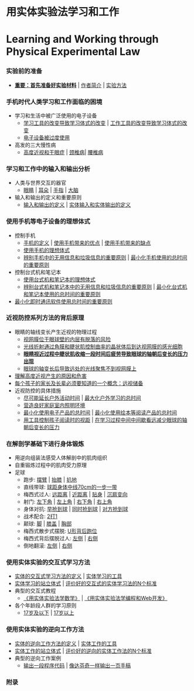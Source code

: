 # 用实体实验法学习和工作
# Learning and Working through Physical Experimental Law

### 实验前的准备

- [**重要：首先准备好实验材料**]() | [作者简介]() | [实验方法]()

### 手机时代人类学习和工作面临的困境
- 学习和生活中被广泛使用的电子设备
	- [学习工具的改变导致学习体式的改变](/chapters/手机时代人类学习和工作面临的困境/学习工具的改变导致学习体式的改变.md) | [工作工具的改变导致学习体式的改变](/chapters/手机时代人类学习和工作面临的困境/工作工具的改变导致学习体式的改变.md) 
	- [电子设备被过度使用](/chapters/手机时代人类学习和工作面临的困境/电子设备被过度使用.md)
- 高发的三大慢性病
	- [高度近视和干眼症](/chapters//手机时代人类学习和工作面临的困境/高度近视和干眼症.md) | [颈椎病](/chapters//手机时代人类学习和工作面临的困境/颈椎病.md)| [腰椎病](/chapters//手机时代人类学习和工作面临的困境/腰椎病.md)

### 学习和工作中的输入和输出分析

- 人类与世界交互的器官
	- [眼睛](/chapters/学习和工作中的输入和输出分析/眼睛.md) | [耳朵](/chapters/学习和工作中的输入和输出分析/耳朵.md) | [手指](/chapters/学习和工作中的输入和输出分析/手指.md) | [大脑](/chapters/学习和工作中的输入和输出分析/大脑.md)
- 输入和输出的定义和重要原则
	- [输入和输出的定义](/chapters/学习和工作中的输入和输出分析/输入和输出的定义.md) | [实体输入和实体输出的定义](/chapters/学习和工作中的输入和输出分析/实体输入和实体输出的定义.md)

### 使用手机等电子设备的理想体式

- 控制手机
	- [手机的定义](/chapters/使用手机等电子设备的理想体式/手机的定义.md) | [使用手机带来的优点](/chapters/使用手机等电子设备的理想体式/使用手机带来的优点.md) | [使用手机带来的缺点](/chapters/使用手机等电子设备的理想体式/使用手机带来的缺点.md)
	- [使用手机的理想体式](/chapters/使用手机等电子设备的理想体式/使用手机的理想体式.md)
	- [辨别手机中的无用信息和垃圾信息的重要原则](/chapters/使用手机等电子设备的理想体式/辨别手机中的无用信息和垃圾信息的重要原则.md) | [最小化手机使用的总时间的重要原则](/chapters/使用手机等电子设备的理想体式/最小化手机使用的总时间的重要原则.md)
- 控制台式机和笔记本
	- [使用台式机和笔记本的理想体式](/chapters/使用手机等电子设备的理想体式/使用台式机和笔记本的理想体式.md)
	- [辨别台式机和笔记本中的无用信息和垃圾信息的重要原则](/chapters/使用手机等电子设备的理想体式/辨别台式机和笔记本中的无用信息和垃圾信息的重要原则.md) | [最小化台式机和笔记本使用的总时间的重要原则](/chapters/使用手机等电子设备的理想体式/最小化台式机和笔记本使用的总时间的重要原则.md)
- [最小化即时通讯软件使用总时间的重要原则](/chapters/使用手机等电子设备的理想体式/最小化即时通讯软件使用总时间的重要原则.md)	

### 近视防控系列方法的背后原理

- 眼睛的轴线变长产生近视的物理过程 
	- [视网膜位于眼球壁的内层有脱落的风险](/chapters/近视防控系列方法的背后原理/视网膜位于眼球壁的内层有脱落的风险.md)
	- [光线折射通过角膜和睫状肌控制曲率的晶状体后到达视网膜的感光细胞](/chapters/近视防控系列方法的背后原理/光线折射通过角膜和睫状肌控制曲率的晶状体后到达视网膜的感光细胞.md)
	- [**眼睛视近过程中睫状肌收缩一段时间后疲劳导致眼球的轴朝后变长的压力出现**](/chapters/近视防控系列方法的背后原理/眼睛视近过程中睫状肌收缩一段时间后疲劳导致眼球的轴朝后变长的压力出现.md)
	- [眼球的轴变长后导致远处的光线聚焦不到视网膜上](/chapters/近视防控系列方法的背后原理/眼球的轴变长后导致远处的光线聚焦不到视网膜上.md) 
- [理解高度近视产生的原因和危害](/chapters/近视防控系列方法的背后原理/理解高度近视产生的原因和危害.md)
- [每个孩子的家长及长辈必须要知道的一个概念：远视储备](/chapters/近视防控系列方法的背后原理/每个孩子的家长及长辈必须要知道的一个概念：远视储备.md)
- 近视防控的具体措施
	- [尽可能延长户外活动时间](/chapters/近视防控系列方法的背后原理/尽可能延长户外活动时间.md) | [最大化户外学习的总时间](/chapters/近视防控系列方法的背后原理/最大化户外学习的总时间.md)
	- [营造良好家庭室内照明环境](/chapters/近视防控系列方法的背后原理/营造良好家庭室内照明环境.md)
	- [最小化使用电子产品的总时间](/chapters/近视防控系列方法的背后原理/最小化使用电子产品的总时间.md) | [最小化使用绘本等阅读产品的总时间](/chapters/近视防控系列方法的背后原理/最小化使用绘本等阅读产品的总时间.md)
	- [用工具控制孩子阅读时的视距](/chapters/近视防控系列方法的背后原理/用工具控制孩子阅读时的视距.md) | [在学习过程中间中间歇看远减少眼球的轴朝后变长的压力](/chapters/近视防控系列方法的背后原理/在学习过程中间中间歇看远减少眼球的轴朝后变长的压力.md)

### 在解剖学基础下进行身体锻炼

- 用逆向组装法感受人体解剖中的肌肉组织
- 自重锻炼过程中的肌肉受力原理
- 足球
	- 跑步: [摆臂](/chapters/在解剖学基础下进行身体锻炼/在解剖学基础下进行身体锻炼/足球/跑步/摆臂.md) | [抬膝](/chapters/在解剖学基础下进行身体锻炼/在解剖学基础下进行身体锻炼/足球/跑步/抬膝.md) | [扒地](/chapters/在解剖学基础下进行身体锻炼/在解剖学基础下进行身体锻炼/足球/跑步/扒地.md) 
	- 直线带球: [球距身体中线70cm的一步一带](/chapters/在解剖学基础下进行身体锻炼/在解剖学基础下进行身体锻炼/足球/直线带球/球距身体中线70cm的一步一带.md)
	- 梅西式过人: [远距离](/chapters/在解剖学基础下进行身体锻炼/在解剖学基础下进行身体锻炼/足球/梅西式过人/远距离.md) | [近距离](/chapters/在解剖学基础下进行身体锻炼/在解剖学基础下进行身体锻炼/足球/梅西式过人/近距离.md) | [贴身](/chapters/在解剖学基础下进行身体锻炼/在解剖学基础下进行身体锻炼/足球/梅西式过人/贴身.md) | [沉肩变向](/chapters/在解剖学基础下进行身体锻炼/在解剖学基础下进行身体锻炼/足球/梅西式过人/沉肩变向.md)
	- 射门: [左下角](/chapters/在解剖学基础下进行身体锻炼/在解剖学基础下进行身体锻炼/足球/射门/左下角.md) | [左上角](/chapters/在解剖学基础下进行身体锻炼/在解剖学基础下进行身体锻炼/足球/射门/左上角.md) | [右下角](/chapters/在解剖学基础下进行身体锻炼/在解剖学基础下进行身体锻炼/足球/射门/右下角.md) | [右上角](/chapters/在解剖学基础下进行身体锻炼/在解剖学基础下进行身体锻炼/足球/射门/右上角.md) 
	- 身体对抗: [早抢到球](/chapters/在解剖学基础下进行身体锻炼/在解剖学基础下进行身体锻炼/足球/身体对抗/早抢到球.md) | [同时抢到球](/chapters/在解剖学基础下进行身体锻炼/在解剖学基础下进行身体锻炼/足球/身体对抗/同时抢到球.md) | [对方抢到球](/chapters/在解剖学基础下进行身体锻炼/在解剖学基础下进行身体锻炼/足球/身体对抗/对方抢到球.md) 
	- 战术配合: [2打1](/chapters/在解剖学基础下进行身体锻炼/在解剖学基础下进行身体锻炼/足球/战术配合/2打1.md) 
	- 颠球: [脚](/chapters/在解剖学基础下进行身体锻炼/在解剖学基础下进行身体锻炼/足球/颠球/脚.md) | [膝盖](/chapters/在解剖学基础下进行身体锻炼/在解剖学基础下进行身体锻炼/足球/颠球/膝盖.md) | [胸部](/chapters/在解剖学基础下进行身体锻炼/在解剖学基础下进行身体锻炼/足球/颠球/胸部.md) 
	- 梅西式散步式摆脱:  [U形背后跑位](/chapters/在解剖学基础下进行身体锻炼/在解剖学基础下进行身体锻炼/足球/梅西式散步式摆脱/U形背后跑位.md) 
	- 梅西式背后摆脱过人: [左侧](/chapters/在解剖学基础下进行身体锻炼/在解剖学基础下进行身体锻炼/足球/梅西式背后摆脱过人/左侧.md) | [右侧](/chapters/在解剖学基础下进行身体锻炼/在解剖学基础下进行身体锻炼/足球/梅西式背后摆脱过人/右侧.md)
	- 倒地翻滚: [左侧](/chapters/在解剖学基础下进行身体锻炼/在解剖学基础下进行身体锻炼/足球/倒地翻滚/左侧.md) | [右侧](/chapters/在解剖学基础下进行身体锻炼/在解剖学基础下进行身体锻炼/足球/倒地翻滚/右侧.md)

### 使用实体实验的交互式学习方法

- [实体的交互式学习方法的定义](/chapters/使用实体实验的交互式学习方法/实体的交互式学习方法的定义.md) | [实体学习的工具](/chapters/使用实体实验的交互式学习方法/实体学习的工具.md)
- [实体学习的站立体式](/chapters/使用实体实验的交互式学习方法/实体学习的站立体式.md) | [评价好的交互式的实体学习法的N个标准](/chapters/使用实体实验的交互式学习方法/评价好的交互式的实体学习法的N个标准.md)
- 典型的交互式教程
	- [《用实体实验法学数学》](https://gitee.com/quanbinn/Learn-Mathematical-Olympiad-The-Interactive-Way) | [《用实体实验法学编程和Web开发》](https://gitee.com/quanbinn/Learn-Programming-And-Web-Development-The-Interactive-Way)
- 各个年龄段人群的学习原则
	- [17岁及以下](/chapters/使用实体实验的交互式学习方法/17岁及以下.md) | [17岁以上](/chapters/使用实体实验的交互式学习方法/17岁以上.md)

### 使用实体实验的逆向工作方法

- [实体的逆向工作方法的定义](/chapters/使用实体实验的逆向工作方法/实体的逆向工作方法的定义.md) | [实体工作的工具](/chapters/使用实体实验的逆向工作方法/实体工作的工具.md)
- [实体工作的站立体式](/chapters/使用实体实验的逆向工作方法/实体工作的站立体式.md) | [评价好的逆向的实体工作法的N个标准](/chapters/使用实体实验的逆向工作方法/评价好的逆向的实体工作法的N个标准.md)
- 典型的逆向工作案例
	- [输出一段程序代码](/chapters/使用实体实验的逆向工作方法/输出一段程序代码.md) | [像达芬奇一样输出一页手稿](/chapters/使用实体实验的逆向工作方法/像达芬奇一样输出一页手稿.md)

### 附录